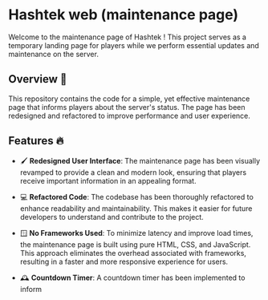 
# Hashtek web (maintenance page)


Welcome to the maintenance page of Hashtek ! This project serves as a temporary landing page for players while we perform essential updates and maintenance on the server. 


## Overview 🌚


This repository contains the code for a simple, yet effective maintenance page that informs players about the server's status. The page has been redesigned and refactored to improve performance and user experience.


## Features 🔥


- 🖌️ **Redesigned User Interface**: The maintenance page has been visually revamped to provide a clean and modern look, ensuring that players receive important information in an appealing format.

  

- 💻 **Refactored Code**: The codebase has been thoroughly refactored to enhance readability and maintainability. This makes it easier for future developers to understand and contribute to the project.


- 🪟 **No Frameworks Used**: To minimize latency and improve load times, the maintenance page is built using pure HTML, CSS, and JavaScript. This approach eliminates the overhead associated with frameworks, resulting in a faster and more responsive experience for users.


- 🕰️ **Countdown Timer**: A countdown timer has been implemented to inform 
